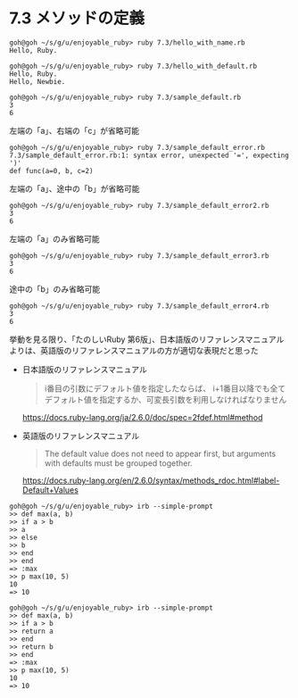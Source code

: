 # 7.3 メソッドの定義

```
goh@goh ~/s/g/u/enjoyable_ruby> ruby 7.3/hello_with_name.rb
Hello, Ruby.
```

```
goh@goh ~/s/g/u/enjoyable_ruby> ruby 7.3/hello_with_default.rb
Hello, Ruby.
Hello, Newbie.
```

```
goh@goh ~/s/g/u/enjoyable_ruby> ruby 7.3/sample_default.rb
3
6
```

左端の「a」、右端の「c」が省略可能

```
goh@goh ~/s/g/u/enjoyable_ruby> ruby 7.3/sample_default_error.rb
7.3/sample_default_error.rb:1: syntax error, unexpected '=', expecting ')'
def func(a=0, b, c=2)
```

左端の「a」、途中の「b」が省略可能

```
goh@goh ~/s/g/u/enjoyable_ruby> ruby 7.3/sample_default_error2.rb
3
6
```

左端の「a」のみ省略可能

```
goh@goh ~/s/g/u/enjoyable_ruby> ruby 7.3/sample_default_error3.rb
3
6
```

途中の「b」のみ省略可能

```
goh@goh ~/s/g/u/enjoyable_ruby> ruby 7.3/sample_default_error4.rb
3
6
```

挙動を見る限り、「たのしいRuby 第6版」、日本語版のリファレンスマニュアルよりは、英語版のリファレンスマニュアルの方が適切な表現だと思った

- 日本語版のリファレンスマニュアル  
    > i番目の引数にデフォルト値を指定したならば、 i+1番目以降でも全てデフォルト値を指定するか、可変長引数を利用しなければなりません

    https://docs.ruby-lang.org/ja/2.6.0/doc/spec=2fdef.html#method

- 英語版のリファレンスマニュアル  
    > The default value does not need to appear first, but arguments with defaults must be grouped together.

    https://docs.ruby-lang.org/en/2.6.0/syntax/methods_rdoc.html#label-Default+Values

```
goh@goh ~/s/g/u/enjoyable_ruby> irb --simple-prompt
>> def max(a, b)
>> if a > b
>> a
>> else
>> b
>> end
>> end
=> :max
>> p max(10, 5)
10
=> 10
```

```
goh@goh ~/s/g/u/enjoyable_ruby> irb --simple-prompt
>> def max(a, b)
>> if a > b
>> return a
>> end
>> return b
>> end
=> :max
>> p max(10, 5)
10
=> 10
```

